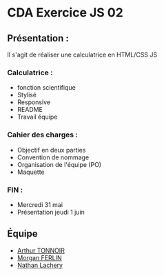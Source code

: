 # CDA Exercice JS 02

## Présentation :

Il s'agit de réaliser une calculatrice en HTML/CSS JS


### Calculatrice :
- fonction scientifique
- Stylisé
- Responsive
- README
- Travail équipe

### Cahier des charges :
- Objectif en deux parties
- Convention de nommage
- Organisation de l'équipe (PO)
- Maquette

### FIN : 
- Mercredi 31 mai
- Présentation jeudi 1 juin

## Équipe
- [Arthur TONNOIR](https://github.com/Arthur-Tonnoir)
- [Morgan FERLIN](https://github.com/Shynen)
- [Nathan Lachery](https://github.com/Zach3rry59)